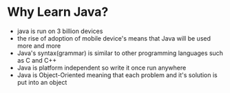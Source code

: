 # Why Learn Java?
- java is run on 3 billion devices
- the rise of adoption of mobile device's means that Java will be used more and more
- Java's syntax(grammar) is similar to other programming languages such as C and C++
- Java is platform independent so write it once run anywhere
- Java is Object-Oriented meaning that each problem and it's solution is put into an object